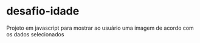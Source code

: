 # desafio-idade
 Projeto em javascript para mostrar ao usuário uma imagem de acordo com os dados selecionados
